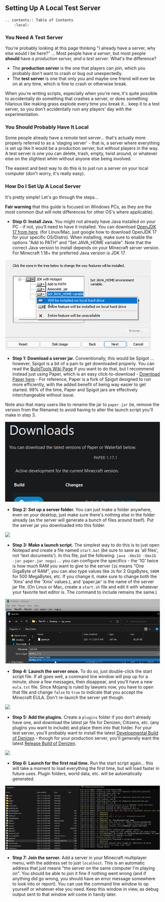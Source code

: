 Setting Up A Local Test Server
------------------------------

```eval_rst
.. contents:: Table of Contents
    :local:
```

### You Need A Test Server

You're probably looking at this page thinking "I already have a server, why else would I be here?" ... Most people have *a server*, but most people **should** have *a production server, and a test server*. What's the difference?

- The **production server** is the one that players can join, which you probably don't want to crash or bug out unexpectedly.
- The **test server** is one that only you and maybe one friend will ever be on at any time, which is fine to crash or otherwise break.

When you're writing scripts, especially when you're new, it's quite possible to accidentally do something that crashes a server, or does something hilarious like making grass explode every time you break it... keep it to a test server, so you don't accidentally ruin any players' day with the experimentation.

### You Should Probably Have It Local

Some people already have a *remote* test server... that's actually more properly referred to as a 'staging server' - that is, a server where everything is set up like it would be a production server, but without players in the way. A test server is one you can delete, trash, empty, twist around, or whatever else on the slightest whim without anyone else being involved.

The easiest and best way to do this is to just run a server on your local computer (don't worry, it's really easy).

### How Do I Set Up A Local Server

It's pretty simple! Let's go through the steps...

**Fair warning** that this guide is focused on Windows PCs, as they are the most common (but will note differences for other OS's where applicable).

- **Step 0: Install Java.** You might not already have Java installed on your PC - if not, you'll need to have it installed. You can download [OpenJDK 17 from here](https://adoptium.net/?variant=openjdk17). <span class="parens">(for Linux/Mac, just google how to download OpenJDK 17 for your specific OS/Distro)</span>. When installing, make sure to enable the options "Add to PATH" and "Set JAVA_HOME variable". Note that the correct Java version to install depends on your Minecraft server version. For Minecraft 1.18+ the preferred Java version is JDK 17.

![](images/javainstall.png)

- **Step 1: Download a server jar.** Conventionally, this would be Spigot ... however, Spigot is a bit of a pain to get downloaded properly. You can read the [BuildTools Wiki Page](https://www.spigotmc.org/wiki/buildtools/) if you want to do that, but I recommend instead just using Paper, which is an easy click-to-download - [Download Paper here](https://papermc.io/downloads) - For reference, Paper is a fork of Spigot designed to run more efficiently, with the added benefit of being way easier to get started. 99% of the time, Paper and Spigot jars are effectively interchangeable without issue.

Note also that many users like to rename the jar to `paper.jar` <span class="parens">(ie, remove the version from the filename)</span> to avoid having to alter the launch script you'll make in step 3.

![](images/paperdownload.png)

- **Step 2: Set up a server folder.** You can just make a folder anywhere, even on your desktop, just make sure there's nothing else in the folder already <span class="parens">(as the server will generate a bunch of files around itself)</span>. Put the server jar you downloaded into this folder.

![](images/myserverfolder.png)

- **Step 3: Make a launch script.** The simplest way to do this is to just open Notepad and create a file named `start.bat` (be sure to save as 'all files', not 'text documents'). In this file, put the following: `java -Xms1G -Xmx1G -jar paper.jar nogui` ... you can configure the specifics - the '1G' twice is how much RAM you want to give to the server <span class="parens">(`1G` means "One GigaByte of RAM", you can also type values like `2G` for 2 GigaBytes, `500M` for 500 MegaBytes, etc. If you change it, make sure to change both the 'Xms' and the 'Xmx' values.)</span>, and 'paper.jar' is the name of the server jar file. <span class="parens">(On Linux or Mac, create a `start.sh` file and edit it with whatever your favorite text editor is. The command to include remains the same.)</span>

![](images/startbat.png)

- **Step 4: Launch the server once.** To do so, just double-click the start script file. If all goes well, a command line window will pop up for a minute, show a few messages, then disappear, and you'll have a new `eula.txt` file. Since Mojang is ruled by lawyers now, you have to open that file and change `false` to `true` to indicate that you accept the Minecraft EULA. Don't re-launch the server yet though.

![](images/seteulatotrue.png)

- **Step 5: Add the plugins.** Create a `plugins` folder if you don't already have one, and download the latest jar file for Denizen, Citizens, etc. <span class="parens">(any plugins you want to include)</span> and place them into that folder. For your test server, you'll probably want to install the latest [Developmental Build of Denizen](https://ci.citizensnpcs.co/job/Denizen_Developmental/) - though for your production server, you'll generally want the latest [Release Build of Denizen](https://ci.citizensnpcs.co/job/Denizen/).

![](images/denizeninpluginsfolder.png)

- **Step 6: Launch for the first real time.** Run the start script again... this will take a moment to load everything the first time, but will load faster in future uses. Plugin folders, world data, etc. will be automatically generated.

![](images/firstlaunch.png)

- **Step 7: Join the server.** Add a server in your Minecraft multiplayer menu, with the address set to just `localhost`. This is an automatic address that just means "the server on the same computer I'm playing on". You should be able to join it fine if nothing went wrong (and if anything did go wrong, you should have an error message somewhere to look into or report). You can use the command line window to op yourself or whatever else you need. Keep this window in view, as debug output sent to that window will come in handy later.
